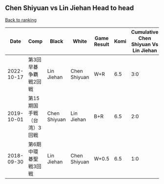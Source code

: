 ## Chen Shiyuan vs Lin Jiehan Head to head

[Back to ranking](../../index.md)




| **Date** | **Comp** | **Black** | **White** | **Game Result** | **Komi** | **Cumulative Chen Shiyuan Vs Lin Jiehan** | **Chen Shiyuan Streak** | **Lin Jiehan Streak** | 
| --- | --- | --- | --- | --- | --- | --- | --- | --- |
| 2022-10-17 | 第3回早碁争覇戦2回戦 | Lin Jiehan | Chen Shiyuan | W+R | 6.5 | 3:0 | 3 | 0 | 
| 2019-10-01 | 第15期国手戦（台湾）3回戦 | Chen Shiyuan | Lin Jiehan | B+R | 6.5 | 2:0 | 2 | 0 | 
| 2018-09-30 | 第6期中環碁聖戦3回戦 | Lin Jiehan | Chen Shiyuan | W+0.5 | 6.5 | 1:0 | 1 | 0 |




